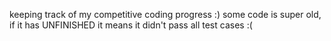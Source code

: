 keeping track of my competitive coding progress :)
some code is super old, if it has UNFINISHED it means it didn't pass all test cases :(
